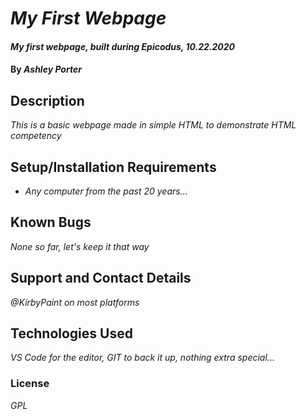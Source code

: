 # _My First Webpage_

#### _My first webpage, built during Epicodus, 10.22.2020_

#### By _**Ashley Porter**_

## Description

_This is a basic webpage made in simple HTML to demonstrate HTML competency_

## Setup/Installation Requirements

* _Any computer from the past 20 years..._

## Known Bugs

_None so far, let's keep it that way_

## Support and Contact Details

_@KirbyPaint on most platforms_

## Technologies Used

_VS Code for the editor, GIT to back it up, nothing extra special..._

### License

*GPL*